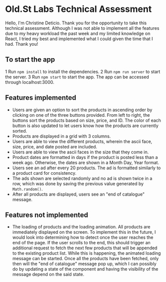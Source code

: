 Old.St Labs Technical Assessment
====
Hello, I'm Christine Deticio. Thank you for the opportunity to take this technical assessment. Although I was not able to implement all the features due to my heavy workload the past week and my limited knowledge on React, I tried my best and implemented what I could given the time that I had. Thank you!

To start the app
----
1 Run `npm install` to install the dependencies.
2 Run `npm run server` to start the server.
3 Run `npm start` to start the app. The app can be accessed through localhost:3000.

Features implemented
----
- Users are given an option to sort the products in ascending order by clicking on one of the three buttons provided. From left to right, the buttons sort the products based on size, price, and ID. The color of each button is also updated to let users know how the products are currently sorted.
- Products are displayed in a grid with 3 columns.
-  Users are able to view the different products, wherein the ascii face, size, price, and date posted are included.
- Users are able to view the ascii faces in the size that they come in.
- Product dates are formatted in days if the product is posted less than a week ago. Otherwise, the dates are shown in a Month Day, Year format.
- Users see an ad after every 20 products. The ad is formatted similarly to a product card for consistency.
- The ads shown are selected randomly and no ad is shown twice in a row, which was done by saving the previous value generated by `Math.random()`.
- After all products are displayed, users see an "end of catalogue" message.

Features not implemented
----
- The loading of products and the loading animation. All products are immediately displayed on the screen. To implement this in the future, I would look into determining how to detect once the user reaches the end of the page. If the user scrolls to the end, this should trigger an additional request to fetch the next few products that will be appended to the existing product list. While this is happening, the animated loading message can be started. Once all the products have been fetched, only then will the "end of catalogue" message pop up, which I can possibly do by updating a state of the component and having the visibility of the message depend on the said state. 


